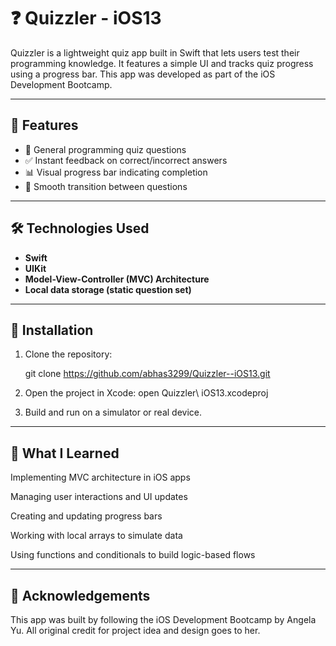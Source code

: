 # ❓ Quizzler - iOS13

Quizzler is a lightweight quiz app built in Swift that lets users test their programming knowledge. It features a simple UI and tracks quiz progress using a progress bar. This app was developed as part of the iOS Development Bootcamp.

---

## 🚀 Features

- 🧠 General programming quiz questions
- ✅ Instant feedback on correct/incorrect answers
- 📊 Visual progress bar indicating completion
- 🔁 Smooth transition between questions

---

## 🛠 Technologies Used

- **Swift**
- **UIKit**
- **Model-View-Controller (MVC) Architecture**
- **Local data storage (static question set)**

---

## 📂 Installation

1. Clone the repository:
   
   git clone https://github.com/abhas3299/Quizzler--iOS13.git
2. Open the project in Xcode:
   open Quizzler\ iOS13.xcodeproj

3. Build and run on a simulator or real device.

---

## 🧠 What I Learned
Implementing MVC architecture in iOS apps

Managing user interactions and UI updates

Creating and updating progress bars

Working with local arrays to simulate data

Using functions and conditionals to build logic-based flows

---

## 🙏 Acknowledgements
This app was built by following the iOS Development Bootcamp by Angela Yu. All original credit for project idea and design goes to her.

